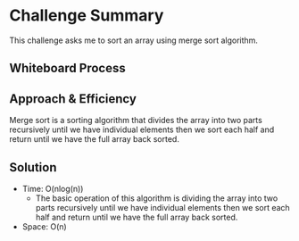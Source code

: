 # Challenge Summary
<!-- Description of the challenge -->
This challenge asks me to sort an array using merge sort algorithm. 
## Whiteboard Process
<!-- Embedded whiteboard image -->

## Approach & Efficiency
<!-- What approach did you take? Why? What is the Big O space/time for this approach? -->
Merge sort is a sorting algorithm that divides the array into two parts recursively until we have individual elements then we sort each half and return until we have the full array back sorted.

## Solution
<!-- Show how to run your code, and examples of it in action -->
- Time: O(nlog(n))
    - The basic operation of this algorithm is dividing the array into two parts recursively until we have individual elements then we sort each half and return until we have the full array back sorted.
- Space: O(n)
  
